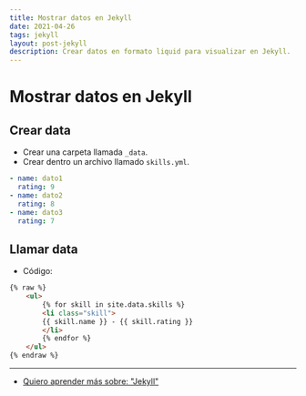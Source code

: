 ```yaml
---
title: Mostrar datos en Jekyll
date: 2021-04-26
tags: jekyll
layout: post-jekyll
description: Crear datos en formato liquid para visualizar en Jekyll.
---
```


# Mostrar datos en Jekyll

## Crear data

- Crear una carpeta llamada `_data`.
- Crear dentro un archivo llamado `skills.yml`.

````yml
- name: dato1
  rating: 9
- name: dato2
  rating: 8
- name: dato3
  rating: 7
````

## Llamar data

- Código:

````html
{% raw %}
    <ul>
        {% for skill in site.data.skills %}
        <li class="skill">
        {{ skill.name }} - {{ skill.rating }}
        </li>
        {% endfor %}
    </ul>
{% endraw %}
````

***

- [Quiero aprender más sobre: "Jekyll"](../00/jekyll)
